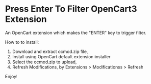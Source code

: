 # Press Enter To Filter OpenCart3 Extension
An OpenCart extension which makes the "ENTER" key to trigger filter.

How to to install:
1. Download and extract ocmod.zip file,
2. Install using OpenCart default extension installer
3. Select the ocmod.zip to upload,
4. Refresh Modifications, by Extensions > Modificationss > Refresh

Enjoy!
